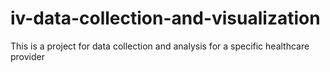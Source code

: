 # iv-data-collection-and-visualization
This is a project for data collection and analysis for a specific healthcare provider
